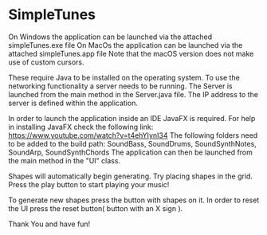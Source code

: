 # SimpleTunes

On Windows the application can be launched via the attached simpleTunes.exe file
On MacOs the application can be launched via the attached simpleTunes.app file
Note that the macOS version does not make use of custom cursors.

These require Java to be installed on the operating system.
To use the networking functionality a server needs to be running.
The Server is launched from the main method in the Server.java file.
The IP address to the server is defined within the application.

In order to launch the application inside an IDE JavaFX is required.
For help in installing JavaFX check the following link:
https://www.youtube.com/watch?v=t4ehYIynI34
The following folders need to be added to the build path: SoundBass, SoundDrums, SoundSynthNotes, SoundArp, SoundSynthChords
The application can then be launched from the main method in the "UI" class.

Shapes will automatically begin generating. Try placing shapes in the grid.
Press the play button to start playing your music!

To generate new shapes press the button with shapes on it.
In order to reset the UI press the reset button( button with an X sign ).

Thank You and have fun!